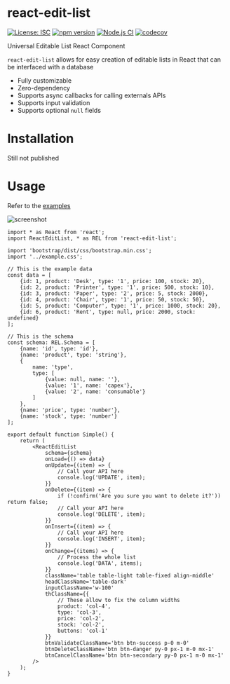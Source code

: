 # react-edit-list

[![License: ISC](https://img.shields.io/github/license/mmomtchev/react-edit-list)](https://github.com/mmomtchev/react-edit-list/blob/main/LICENSE)
[![npm version](https://img.shields.io/npm/v/react-edit-list)](https://www.npmjs.com/package/react-edit-list)
[![Node.js CI](https://github.com/mmomtchev/react-edit-list/workflows/Node.js%20CI/badge.svg)](https://github.com/mmomtchev/react-edit-list/actions?query=workflow%3A%22Node.js+CI%22)
[![codecov](https://codecov.io/gh/mmomtchev/react-edit-list/branch/main/graph/badge.svg?token=ZHVvNADJrZ)](https://codecov.io/gh/mmomtchev/react-edit-list)

Universal Editable List React Component

`react-edit-list` allows for easy creation of editable lists in React that can be interfaced with a database

-   Fully customizable
-   Zero-dependency
-   Supports async callbacks for calling externals APIs
-   Supports input validation
-   Supports optional `null` fields

# Installation

Still not published

# Usage

Refer to the [examples](https://mmomtchev.github.io/react-edit-list/)

![screenshot](https://raw.githubusercontent.com/mmomtchev/react-edit-list/main/screen-animation.gif)

```tsx
import * as React from 'react';
import ReactEditList, * as REL from 'react-edit-list';

import 'bootstrap/dist/css/bootstrap.min.css';
import '../example.css';

// This is the example data
const data = [
    {id: 1, product: 'Desk', type: '1', price: 100, stock: 20},
    {id: 2, product: 'Printer', type: '1', price: 500, stock: 10},
    {id: 3, product: 'Paper', type: '2', price: 5, stock: 2000},
    {id: 4, product: 'Chair', type: '1', price: 50, stock: 50},
    {id: 5, product: 'Computer', type: '1', price: 1000, stock: 20},
    {id: 6, product: 'Rent', type: null, price: 2000, stock: undefined}
];

// This is the schema
const schema: REL.Schema = [
    {name: 'id', type: 'id'},
    {name: 'product', type: 'string'},
    {
        name: 'type',
        type: [
            {value: null, name: ''},
            {value: '1', name: 'capex'},
            {value: '2', name: 'consumable'}
        ]
    },
    {name: 'price', type: 'number'},
    {name: 'stock', type: 'number'}
];

export default function Simple() {
    return (
        <ReactEditList
            schema={schema}
            onLoad={() => data}
            onUpdate={(item) => {
                // Call your API here
                console.log('UPDATE', item);
            }}
            onDelete={(item) => {
                if (!confirm('Are you sure you want to delete it?')) return false;
                // Call your API here
                console.log('DELETE', item);
            }}
            onInsert={(item) => {
                // Call your API here
                console.log('INSERT', item);
            }}
            onChange={(items) => {
                // Process the whole list
                console.log('DATA', items);
            }}
            className='table table-light table-fixed align-middle'
            headClassName='table-dark'
            inputClassName='w-100'
            thClassName={{
                // These allow to fix the column widths
                product: 'col-4',
                type: 'col-3',
                price: 'col-2',
                stock: 'col-2',
                buttons: 'col-1'
            }}
            btnValidateClassName='btn btn-success p-0 m-0'
            btnDeleteClassName='btn btn-danger py-0 px-1 m-0 mx-1'
            btnCancelClassName='btn btn-secondary py-0 px-1 m-0 mx-1'
        />
    );
}
```
